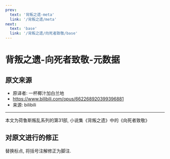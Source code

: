 ```yaml
---
prev:
  text: '背叛之遗-meta'
  link: '/背叛之遗/meta'
next:
  text: 'base'
  link: '/背叛之遗/向死者致敬/base'
---
```


# 背叛之遗-向死者致敬-元数据

## 原文来源

+ 原译者: 一杯椰汁加白兰地
+ <https://www.bilibili.com/opus/662268920399396881>
+ 来源: bilibili

--------

本文为荷鲁斯叛乱系列的第31部, 小说集《背叛之遗》中的《向死者致敬》

## 对原文进行的修正

替换标点, 将括号注解修正为脚注.
